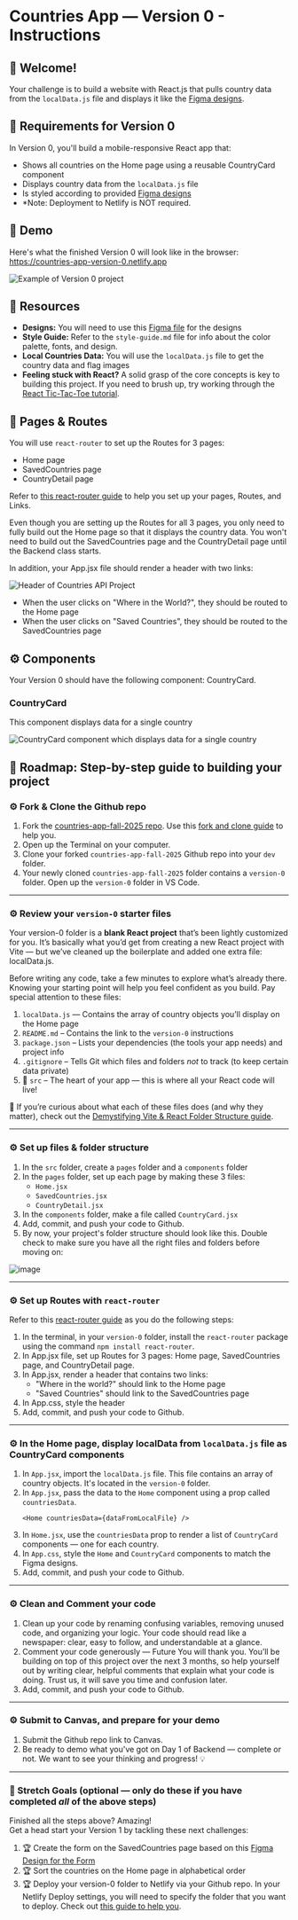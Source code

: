 # Countries App — Version 0 - Instructions

## 👋 Welcome!

Your challenge is to build a website with React.js that pulls country data from the `localData.js` file and displays it like the [Figma designs](https://www.figma.com/design/YuEMNteoQic0h6RRiYprpV/Countries-API-Project?node-id=1045-2&p=f&t=T2oSD2lU7TuxaG13-0).

## 🎯 Requirements for Version 0

In Version 0, you'll build a mobile-responsive React app that:

- Shows all countries on the Home page using a reusable CountryCard component
- Displays country data from the `localData.js` file 
- Is styled according to provided [Figma designs](https://www.figma.com/design/YuEMNteoQic0h6RRiYprpV/Countries-API-Project?node-id=1045-2&p=f&t=T2oSD2lU7TuxaG13-0)
- *Note: Deployment to Netlify is NOT required.

## 💎 Demo

Here's what the finished Version 0 will look like in the browser: https://countries-app-version-0.netlify.app

![Example of Version 0 project](https://github.com/user-attachments/assets/79094b58-6856-4491-8fa5-0a394f85f0b9)

## 🔗 Resources

- **Designs:** You will need to use this [Figma file](https://www.figma.com/design/YuEMNteoQic0h6RRiYprpV/Countries-API-Project?node-id=1045-2&p=f&t=T2oSD2lU7TuxaG13-0) for the designs
- **Style Guide:** Refer to the `style-guide.md` file for info about the color palette, fonts, and design.
- **Local Countries Data:** You will use the `localData.js` file to get the country data and flag images
- **Feeling stuck with React?** A solid grasp of the core concepts is key to building this project. If you need to brush up, try working through the [React Tic-Tac-Toe tutorial](https://react.dev/learn/tutorial-tic-tac-toe).

## 📖 Pages & Routes 

You will use `react-router` to set up the Routes for 3 pages: 
- Home page
- SavedCountries page
- CountryDetail page

Refer to [this react-router guide](https://docs.google.com/document/d/18jxCUA0bebCyYaIHy8aaKMgOQH4w5-b-iCGDWpV4K4M/edit?tab=t.hbxxe6vmm0fq#heading=h.snu4ai1ffrgi) to help you set up your pages, Routes, and Links. 

Even though you are setting up the Routes for all 3 pages, you only need to fully build out the Home page so that it displays the country data. You won't need to build out the SavedCountries page and the CountryDetail page until the Backend class starts. 

In addition, your App.jsx file should render a header with two links: 

![Header of Countries API Project](https://github.com/user-attachments/assets/2a6311a4-70a1-48a5-8f9a-3b44bbad6a3e)

- When the user clicks on "Where in the World?", they should be routed to the Home page
- When the user clicks on "Saved Countries", they should be routed to the SavedCountries page

## ⚙️ Components 

Your Version 0 should have the following component: CountryCard. 

### CountryCard 

This component displays data for a single country 

![CountryCard component which displays data for a single country](https://github.com/user-attachments/assets/78528aa5-655c-4b2c-add7-319bfde63143)


## 🚀 Roadmap: Step-by-step guide to building your project

### ⚙️ Fork & Clone the Github repo 
1. Fork the [countries-app-fall-2025 repo](https://github.com/AnnieCannons/countries-app-fall-2025/tree/main). Use this [fork and clone guide](https://docs.google.com/document/d/18jxCUA0bebCyYaIHy8aaKMgOQH4w5-b-iCGDWpV4K4M/edit?tab=t.55gk3qetux2a#heading=h.wbbot8ebr58a) to help you.
2. Open up the Terminal on your computer.
3. Clone your forked `countries-app-fall-2025` Github repo into your `dev` folder. 
4. Your newly cloned `countries-app-fall-2025` folder contains a `version-0` folder. Open up the `version-0` folder in VS Code.

---

### ⚙️ Review your `version-0` starter files 

Your version-0 folder is a **blank React project** that’s been lightly customized for you. It’s basically what you’d get from creating a new React project with Vite — but we’ve cleaned up the boilerplate and added one extra file: localData.js.

Before writing any code, take a few minutes to explore what’s already there. Knowing your starting point will help you feel confident as you build. Pay special attention to these files:
1. `localData.js` — Contains the array of country objects you’ll display on the Home page
3. `README.md` – Contains the link to the `version-0` instructions
4. `package.json` – Lists your dependencies (the tools your app needs) and project info
7. `.gitignore` – Tells Git which files and folders _not_ to track (to keep certain data private) 
13. 📂 `src` – The heart of your app — this is where all your React code will live!

🧠 If you’re curious about what each of these files does (and why they matter), check out the [Demystifying Vite & React Folder Structure guide](https://docs.google.com/document/d/18jxCUA0bebCyYaIHy8aaKMgOQH4w5-b-iCGDWpV4K4M/edit?tab=t.v30xhdl91zel). 

---

### ⚙️ Set up files & folder structure
1. In the `src` folder, create a `pages` folder and a `components` folder
2. In the `pages` folder, set up each page by making these 3 files: 
   - `Home.jsx`
   - `SavedCountries.jsx`
   - `CountryDetail.jsx`
4. In the `components` folder, make a file called `CountryCard.jsx`
5. Add, commit, and push your code to Github. 
6. By now, your project's folder structure should look like this. Double check to make sure you have all the right files and folders before moving on:
   
![image](https://github.com/user-attachments/assets/19d923f4-1861-404d-9d1b-819951f99d06)

---

### ⚙️ Set up Routes with `react-router`
Refer to this [react-router guide](https://docs.google.com/document/d/18jxCUA0bebCyYaIHy8aaKMgOQH4w5-b-iCGDWpV4K4M/edit?tab=t.hbxxe6vmm0fq#heading=h.snu4ai1ffrgi) as you do the following steps:
1. In the terminal, in your `version-0` folder, install the `react-router` package using the command `npm install react-router`. 
2. In App.jsx file, set up Routes for 3 pages: Home page, SavedCountries page, and CountryDetail page.
3. In App.jsx, render a header that contains two links:
     - "Where in the world?" should link to the Home page
     - "Saved Countries" should link to the SavedCountries page
4. In App.css, style the header 
5. Add, commit, and push your code to Github.

---

### ⚙️ In the Home page, display localData from `localData.js` file as CountryCard components
1. In `App.jsx`, import the `localData.js` file. This file contains an array of country objects. It's located in the `version-0` folder. 
2. In `App.jsx`, pass the data to the `Home` component using a prop called `countriesData`. 
   ```
   <Home countriesData={dataFromLocalFile} />
   ```
3. In `Home.jsx`, use the `countriesData` prop to render a list of `CountryCard` components — one for each country.
4. In `App.css`, style the `Home` and `CountryCard` components to match the Figma designs.
5. Add, commit, and push your code to Github. 

---

### ⚙️ Clean and Comment your code
1. Clean up your code by renaming confusing variables, removing unused code, and organizing your logic. Your code should read like a newspaper: clear, easy to follow, and understandable at a glance.
2. Comment your code generously — Future You will thank you. You’ll be building on top of this project over the next 3 months, so help yourself out by writing clear, helpful comments that explain what your code is doing. Trust us, it will save you time and confusion later.
3. Add, commit, and push your code to Github. 

---

### ⚙️ Submit to Canvas, and prepare for your demo 
1. Submit the Github repo link to Canvas.
2. Be ready to demo what you've got on Day 1 of Backend — complete or not. We want to see your thinking and progress! 💡 

---

### 🌟 Stretch Goals (optional — only do these if you have completed _all_ of the above steps)

Finished all the steps above? Amazing!   
Get a head start your Version 1 by tackling these next challenges:
1. 🏆 Create the form on the SavedCountries page based on this [Figma Design for the Form](https://www.figma.com/design/YuEMNteoQic0h6RRiYprpV/Countries-API-Project?node-id=1-329&t=eKfO5eJcdQC03CrI-4)
2. 🏆 Sort the countries on the Home page in alphabetical order
3. 🏆 Deploy your version-0 folder to Netlify via your Github repo. In your Netlify Deploy settings, you will need to specify the folder that you want to deploy. Check out [this guide to help you](https://docs.google.com/document/d/18jxCUA0bebCyYaIHy8aaKMgOQH4w5-b-iCGDWpV4K4M/edit?tab=t.jnwta4jrhylr#heading=h.scmsi7a6s9yz).
